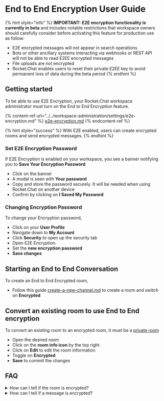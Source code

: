 # End to End Encryption User Guide

{% hint style="info" %}
**IMPORTANT:** **E2E encryption functionality is currently in beta** and includes notable restrictions that workspace owners should carefully consider before activating this feature for production use as follow:

* E2E encrypted messages will not appear in search operations&#x20;
* Bots or other ancillary systems interacting via webhooks or REST API will not be able to read E2EE encrypted messages&#x20;
* File uploads are not encrypted&#x20;
* Rocket.Chat enables users to reset their private E2EE key to avoid permanent loss of data during the beta period
{% endhint %}

## Getting started

To be able to use E2E Encryption, your Rocket.Chat workspace administrator must turn on the End to End Encryption feature.

{% content-ref url="../../workspace-administration/settings/e2e-encryption.md" %}
[e2e-encryption.md](../../workspace-administration/settings/e2e-encryption.md)
{% endcontent-ref %}

{% hint style="success" %}
With E2E enabled, users can create encrypted rooms and send encrypted messages.
{% endhint %}

### Set E2E Encryption Password

If E2E Encryption is enabled on your workspace, you see a banner notifying you to **Save Your Encryption Password**&#x20;

* Click on the banner
* A modal is seen with **Your password**
* Copy and store the password securely. It will be needed when using Rocket.Chat on another device
* Confirm by clicking on **I Saved My Password**

### Changing Encryption Password

To change your Encryption password,

* Click on your **User Profile**&#x20;
* Navigate down to **My Account**
* Click **Security** to open up the security tab
* Open E2E Encryption
* Set the **new encryption password**
* **Save changes**

## Starting an End to End Conversation

To create an End to End Encrypted room,&#x20;

* Follow this guide [create-a-new-channel.md](../rooms/channels/create-a-new-channel.md "mention") to create a room and switch on **Encrypted**

## Convert an existing room to use End to End encryption

To convert an existing room to an encrypted room, it must be a [private room](broken-reference)

* Open the desired room
* Click on the **room info icon** by the top right
* Click on **Edit** to edit the room information
* Toggle on **Encrypted**&#x20;
* **Save** to commit the changes

## FAQ

<details>

<summary>How can I tell if the room is encrypted?</summary>

If the room is using End to End Encryption you should see a key icon by the channel name.

<img src="../../../.gitbook/assets/e2e-keybychannel.png" alt="" data-size="original">

</details>

<details>

<summary>How can I tell if a message is encrypted?</summary>

You will see a key icon by the username.

</details>
